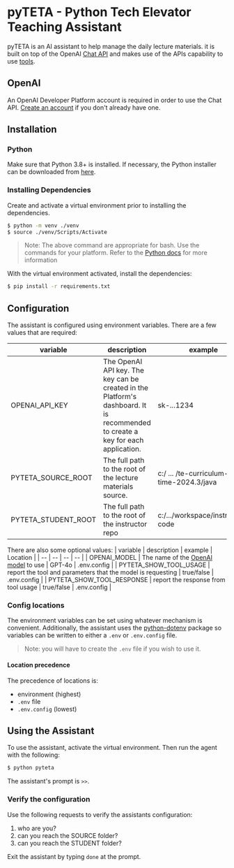 # pyTETA - Python Tech Elevator Teaching Assistant

pyTETA is an AI assistant to help manage the daily lecture materials. it is built on top of the OpenAI [Chat API](https://platform.openai.com/docs/api-reference/chat) and makes use of the APIs capability to use [tools](https://platform.openai.com/docs/guides/function-calling).

## OpenAI
An OpenAI Developer Platform account is required in order to use the Chat API. [Create an account](https://platform.openai.com/signup) if you don't already have one.

## Installation
### Python
Make sure that Python 3.8+ is installed. If necessary, the Python installer can be downloaded from [here](https://www.python.org/downloads/).

### Installing Dependencies
Create and activate a virtual environment prior to installing the dependencies. 
```bash
$ python -m venv ./venv
$ source ./venv/Scripts/Activate
```

> Note: The above command are appropriate for bash. Use the commands for your platform. Refer to the [Python docs](https://docs.python.org/3/library/venv.html) for more information

With the virtual environment activated, install the dependencies:
```bash
$ pip install -r requirements.txt
```

## Configuration
The assistant is configured using environment variables. There are a few values that are required:

| variable | description | example | Location |
| -- | -- | -- | -- |
| OPENAI_API_KEY | The OpenAI API key. The key can be created in the Platform's dashboard. It is recommended to create a key for each application. | sk-...1234 | 
| PYTETA_SOURCE_ROOT | The full path to the root of the lecture materials source. | c:/ ... /te-curriculum-full-time-2024.3/java | .env.config
| PYTETA_STUDENT_ROOT | The full path to the root of the instructor repo | c:/.../workspace/instructor-code | .env.config

There are also some optional values:
| variable | description | example | Location |
| -- | -- | -- | -- |
| OPENAI_MODEL | The name of the [OpenAI model](https://platform.openai.com/docs/models) to use | GPT-4o | .env.config |
| PYTETA_SHOW_TOOL_USAGE | report the tool and parameters that the model is requesting | true/false | .env.config |
| PYTETA_SHOW_TOOL_RESPONSE | report the response from tool usage | true/false | .env.config |

### Config locations
The environment variables can be set using whatever mechanism is convenient. Additionally, the assistant uses the [python-dotenv](https://pypi.org/project/python-dotenv/) package so variables can be written to either a `.env` or `.env.config` file. 

> Note: you will have to create the `.env` file if you wish to use it.

#### Location precedence
The precedence of locations is:
- environment (highest)
- `.env` file
- `.env.config` (lowest)

## Using the Assistant
To use the assistant, activate the virtual environment. Then run the agent with the following:
```bash
$ python pyteta
```
The assistant's prompt is `>>`.

### Verify the configuration
Use the following requests to verify the assistants configuration:
1. who are you?
1. can you reach the SOURCE folder?
1. can you reach the STUDENT folder?

Exit the assistant by typing `done` at the prompt.

